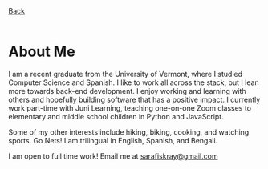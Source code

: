 <div class="back">
<a href="https://sarafiskray.github.io/"> 
<div class="back">
<i style="font-size: 20px;" class="fa fa-chevron-left"></i> Back 
</div>
</a></div>
<br>

<h1 class="page-title">About Me</h1>

I am a recent graduate from the University of Vermont, where I studied Computer Science and Spanish.  I like to work all across the stack, but I lean more towards back-end development.  I enjoy working and learning with others and hopefully building software that has a positive impact. I currently work part-time with Juni Learning, teaching one-on-one Zoom classes to elementary and middle school children in Python and JavaScript.

Some of my other interests include hiking, biking, cooking, and watching sports.  Go Nets!  I am trilingual in English, Spanish, and Bengali.

I am open to full time work!
Email me at <a href="mailto:sarafiskray@gmail.com">sarafiskray@gmail.com</a>